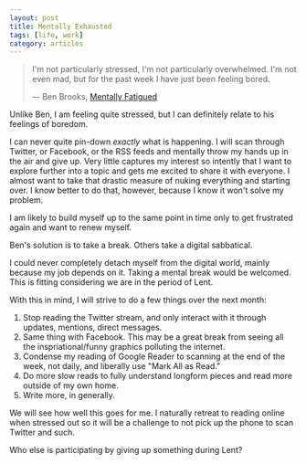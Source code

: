 ```yaml
---
layout: post
title: Mentally Exhausted
tags: [life, work]
category: articles
---
```

> I'm not particularly stressed, I'm not particularly overwhelmed. I'm not even mad, but for the past week I have just been feeling bored.
>
> –- Ben Brooks, <a title="Mentally Fatigued | Ben Brooks" href="http://brooksreview.net/2013/02/tired-ben/">Mentally Fatigued</a>

Unlike Ben, I am feeling quite stressed, but I can definitely relate to his feelings of boredom.
<p>
I can never quite pin-down <em>exactly</em> what is happening. I will scan through Twitter, or Facebook, or the RSS feeds and mentally throw my hands up in the air and give up. Very little captures my interest so intently that I want to explore further into a topic and gets me excited to share it with everyone. I almost want to take that drastic measure of nuking everything and starting over. I know better to do that, however, because I know it won't solve my problem.
<p>
I am likely to build myself up to the same point in time only to get frustrated again and want to renew myself.
<p>
Ben's solution is to take a break. Others take a digital sabbatical.
<p>
I could never completely detach myself from the digital world, mainly because my job depends on it. Taking a mental break would be welcomed. This is fitting considering we are in the period of Lent.
<p>
With this in mind, I will strive to do a few things over the next month:
<ol>
	<li>Stop reading the Twitter stream, and only interact with it through updates, mentions, direct messages.</li>
	<li>Same thing with Facebook. This may be a great break from seeing all the inspriational/funny graphics polluting the internet.</li>
	<li>Condense my reading of Google Reader to scanning at the end of the week, not daily, and liberally use "Mark All as Read."</li>
	<li>Do more slow reads to fully understand longform pieces and read more outside of my own home.</li>
	<li>Write more, in generally.</li>
</ol>
We will see how well this goes for me. I naturally retreat to reading online when stressed out so it will be a challenge to not pick up the phone to scan Twitter and such.<p>
<p>
Who else is participating by giving up something during Lent?
